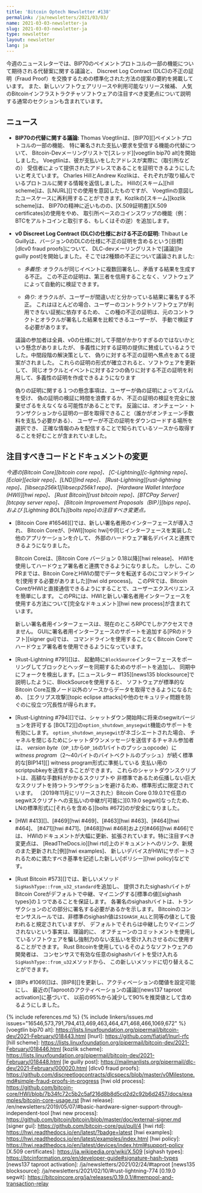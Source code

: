 ```yaml
---
title: 'Bitcoin Optech Newsletter #138'
permalink: /ja/newsletters/2021/03/03/
name: 2021-03-03-newsletter-ja
slug: 2021-03-03-newsletter-ja
type: newsletter
layout: newsletter
lang: ja
---
```

今週のニュースレターでは、BIP70のペイメントプロトコルの一部の機能について期待される代替案に関する議論と、
Discreet Log Contract (DLC)の不正の証明（Fraud Proof）を交換するための標準化された方法の提案の要約を掲載しています。
また、新しいソフトウェアリリースや利用可能なリリース候補、
人気のBitcoinインフラストラクチャソフトウェアの注目すべき変更点について説明する通常のセクションも含まれています。

## ニュース

- **<!--discussion-about-a-bip70-replacement-->BIP70の代替に関する議論:**
  Thomas Voegtlinは、[BIP70][]ペイメントプロトコルの一部の機能、
  特に署名された支払い要求を受信する機能の代替について、
  Bitcoin-Devメーリングリストで[スレッド][voegtlin bip70 alt]を開始しました。
  Voegtlinは、彼が支払いをしたアドレスが実際に（取引所などの）
  受信者によって提供されたアドレスであることを証明できるようにしたいと考えています。
  Charles HillとAndrew Kozlikは、それぞれが取り組んでいるプロトコルに関する情報を返信しました。
  Hillの[スキーム][hill scheme]は、[LNURL][]での使用を意図したものですが、
  Voegtlinの意図したユースケースに再利用することができます。Kozlikの[スキーム][kozlik scheme]は、
  BIP70の精神に近いものの、[X.509証明書][X.509 certificates]の使用をやめ、
  取引所ベースのコインスワップの機能（例：BTCをアルトコインと取引する、もしくはその逆）を追加します。

- **<!--fraud-proofs-in-the-v0-discreet-log-contract-dlc-specification-->v0 Discreet Log Contract (DLC)の仕様における不正の証明:**
  Thibaut Le Guillyは、バージョン0のDLCの仕様に不正の証明を含めるという[目標][dlcv0 fraud proofs]について、
  DLC-devメーリングリストで[議論][le guilly post]を開始しました。そこでは2種類の不正について議論されました:

  - *<!--equivocation-->多義性:* オラクルが同じイベントに複数回署名し、矛盾する結果を生成する不正。
    この不正の証明は、第三者を信用することなく、ソフトウェアによって自動的に検証できます。

  - *<!--lying-->偽り:* オラクルが、ユーザーが間違いだと分かっている結果に署名する不正。
    これはほとんどの場合、ユーザーのコントラクトソフトウェアが利用できない証拠に依存するため、
    この種の不正の証明は、元のコントラクトとオラクルが署名した結果を比較できるユーザーが、
    手動で検証する必要があります。

  議論の参加者は全員、v0の仕様に対して手間がかかりすぎるのではないかという懸念がありましたが、
  多義性に対する証明の提供に賛成しているようでした。中間段階の解決策として、
  偽りに対する不正の証明へ焦点をあてる提案がされました。
  これらの証明の形式が確立されると、ソフトウェアを更新して、
  同じオラクルとイベントに対する2つの偽りに対する不正の証明を利用して、多義性の証明を作成できるようになります

  偽りの証明に関する１つの懸念事項は、ユーザーが偽の証明によってスパムを受け、
  偽の証明の検証に時間を浪費するか、不正の証明の検証を完全に放棄せざるをえなくなる可能性があることです。
  反論には、オンチェーン・トランザクションから証明の一部を取得できること（誰かがオンチェーン手数料を支払う必要がある）、
  ユーザーが不正の証明をダウンロードする場所を選択でき、
  正確な情報のみを配信することで知られているソースから取得することを好むことが含まれていました。

## 注目すべきコードとドキュメントの変更

*今週の[Bitcoin Core][bitcoin core repo]、
[C-Lightning][c-lightning repo]、[Eclair][eclair repo]、[LND][lnd repo]、
[Rust-Lightning][rust-lightning repo]、[libsecp256k1][libsecp256k1 repo]、
[Hardware Wallet Interface (HWI)][hwi repo]、
[Rust Bitcoin][rust bitcoin repo]、[BTCPay Server][btcpay server repo]、
[Bitcoin Improvement Proposals（BIP）][bips repo]、および
[Lightning BOLTs][bolts repo]の注目すべき変更点。*

- [Bitcoin Core #16546][]では、新しい署名者用のインターフェースが導入され、
  Bitcoin Coreが、[HWI][topic hwi]や同じインターフェースを実装した他のアプリケーションを介して、
  外部のハードウェア署名デバイスと連携できるようになりました。

  Bitcoin Coreは、[Bitcoin Core バージョン 0.18以降][hwi release]、
  HWIを使用してハードウェア署名者と連携できるようになりました。
  しかし、このPRまでは、Bitcoin CoreとHWIの間でデータを転送するのにコマンドラインを[使用する必要がありました][hwi old process]。
  このPRでは、Bitcoin CoreがHWIと直接通信できるようにすることで、ユーザーエクスペリエンスを簡単にします。
  このPRには、HWIと新しい署名者用インターフェースを使用する方法について[完全なドキュメント][hwi new process]が含まれています。

  新しい署名者用インターフェースは、現在のところRPCでしかアクセスできません。
  GUIに署名者用インターフェースのサポートを追加する[PRのドラフト][signer gui]では、
  コマンドラインを使用することなくBitcoin Coreでハードウェア署名者を使用できるようになっています。

- [Rust-Lightning #791][]は、
  起動時に`BlockSource`インターフェースをポーリングしてブロックとヘッダーを同期するためのサポートを追加し、
  同期中にフォークを検出します。[ニュースレター #135][news135 blocksource]で説明したように、BlockSourceを使用すると、
  ソフトウェアが標準的なBitcoin Core互換ノード以外のソースからデータを取得できるようになるため、
  [エクリプス攻撃][topic eclipse attacks]や他のセキュリティ問題を防ぐのに役立つ冗長性が得られます。

- [Rust-Lightning #794][]では、シャットダウン開始時に将来のsegwitバージョンを許可する
  [BOLT2][]の`option_shutdown_anysegwit`機能のサポートを有効にします。
  `option_shutdown_anysegwit`がネゴシエートされた場合、
  チャネルを閉じるためにシャットダウンメッセージを送信するチャネル参加者は、
  *version byte*（`OP_1`から`OP_16`の1バイトのプッシュopcode）に
  *witness program*（2〜40バイトのバイトベクトルのプッシュ）が続く標準的な[BIP141][] witness program形式に準拠している
  支払い用のscriptpubkeyを送信することができます。
  これらのシャットダウンスクリプトは、高額な手数料がかかるスクリプトや
  非標準であるため伝播しない巨大なスクリプトを持つトランザクションを避けるため、標準形式に限定されています。
  （2019年11月にリリースされた）Bitcoin Core 0.19.0.1で任意のsegwitスクリプトへの支払いの中継が[可能に][0.19.0 segwit]なったため、
  LNの標準形式に[それらを含める][bolts #672]のが安全になりました。

- [HWI #413][]、[#469][hwi #469]、[#463][hwi #463]、[#464][hwi #464]、
  [#471][hwi #471]、[#468][hwi #468]および[#466][hwi #466]では、
  HWIのドキュメントが大幅に更新、拡張されています。特に注目すべき変更点は、
  [ReadTheDocs.io][hwi rtd]上のドキュメントへのリンク、新規のまた更新された[例][hwi examples]、
  新しいデバイスがHWIにサポートされるために満たすべき基準を記述した新しい[ポリシー][hwi policy]などです。

- [Rust Bitcoin #573][]では、新しいメソッド`SigHashType::from_u32_standard`を追加し、
  提供されたsighashバイトがBitcoin Coreがデフォルトで中継、マイニングする[標準の値][sighash types]の１つであることを保証します。
  各署名のsighashバイトは、トランザクションのどの部分に署名する必要があるかを示します。
  Bitcoinのコンセンサスルールでは、非標準のsighash値は`SIGHASH_ALL`と同等の値として扱われると規定されていますが、
  デフォルトでそれらは中継したりマイニングされないという事実は、理論的に、
  オフチェーンのコミットメントを使用しているソフトウェアを騙し強制力のない支払いを受け入れさせるのに使用することができます。
  Rust Bitcoinを使用しているそのようなソフトウェアの開発者は、
  コンセンサスで有効な任意のsighashバイトを受け入れる`SigHashType::from_u32`メソッドから、
  この新しいメソッドに切り替えることができます。

- [BIPs #1069][]は、[BIP8][]を更新し、アクティベーションの閾値を設定可能にし、
  最近の[Taprootのアクティベーションの議論][news137 taproot activation]に基づいて、
  以前の95%から減少して90%を推奨値として含めるようにしました。

{% include references.md %}
{% include linkers/issues.md issues="16546,573,791,794,413,469,463,464,471,468,466,1069,672" %}
[voegtlin bip70 alt]: https://lists.linuxfoundation.org/pipermail/bitcoin-dev/2021-February/018443.html
[lnurl]: https://github.com/fiatjaf/lnurl-rfc
[hill scheme]: https://lists.linuxfoundation.org/pipermail/bitcoin-dev/2021-February/018446.html
[kozlik scheme]: https://lists.linuxfoundation.org/pipermail/bitcoin-dev/2021-February/018448.html
[le guilly post]: https://mailmanlists.org/pipermail/dlc-dev/2021-February/000020.html
[dlcv0 fraud proofs]: https://github.com/discreetlogcontracts/dlcspecs/blob/master/v0Milestone.md#simple-fraud-proofs-in-progress
[hwi old process]: https://github.com/bitcoin-core/HWI/blob/7b34fc72c5b2c5af216d8b8d5cd2d2c92b6d2457/docs/examples/bitcoin-core-usage.rst
[hwi release]: /en/newsletters/2019/05/07/#basic-hardware-signer-support-through-independent-tool
[hwi new process]: https://github.com/bitcoin/bitcoin/blob/master/doc/external-signer.md
[signer gui]: https://github.com/bitcoin-core/gui/pull/4
[hwi rtd]: https://hwi.readthedocs.io/en/latest/?badge=latest
[hwi examples]: https://hwi.readthedocs.io/en/latest/examples/index.html
[hwi policy]: https://hwi.readthedocs.io/en/latest/devices/index.html#support-policy
[X.509 certificates]: https://ja.wikipedia.org/wiki/X.509
[sighash types]: https://btcinformation.org/en/developer-guide#signature-hash-types
[news137 taproot activation]: /ja/newsletters/2021/02/24/#taproot
[news135 blocksource]: /ja/newsletters/2021/02/10/#rust-lightning-774
[0.19.0 segwit]: https://bitcoincore.org/ja/releases/0.19.0.1/#mempool-and-transaction-relay
